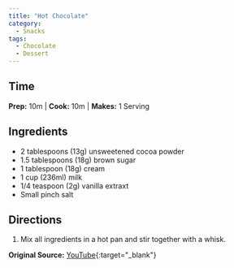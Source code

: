 ```yaml
---
title: "Hot Chocolate"
category:
  - Snacks
tags:
  - Chocolate
  - Dessert
---
```


## Time
**Prep:** 10m | **Cook:** 10m | **Makes:** 1 Serving

## Ingredients
* 2 tablespoons (13g) unsweetened cocoa powder
* 1.5 tablespoons (18g) brown sugar
* 1 tablespoon (18g) cream
* 1 cup  (236ml) milk
* 1/4 teaspoon (2g) vanilla extraxt
* Small pinch salt 

## Directions
1. Mix all ingredients in a hot pan and stir together with a whisk.

**Original Source:** [YouTube](https://www.youtube.com/watch?v=pn-W0DVQw8Y&feature=share){:target="_blank"}
